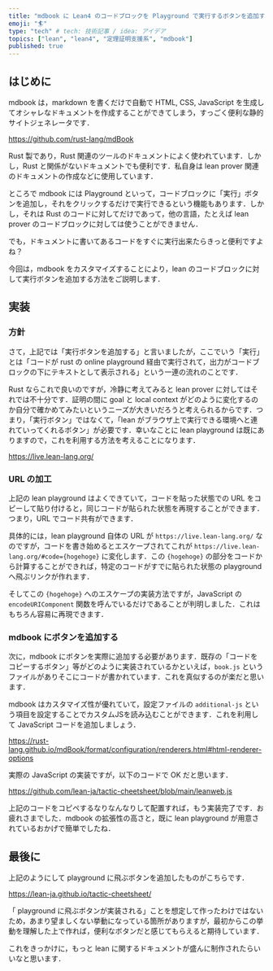 ```yaml
---
title: "mdbook に Lean4 のコードブロックを Playground で実行するボタンを追加する"
emoji: "🏄"
type: "tech" # tech: 技術記事 / idea: アイデア
topics: ["lean", "lean4", "定理証明支援系", "mdbook"]
published: true
---
```


## はじめに

mdbook は，markdown を書くだけで自動で HTML, CSS, JavaScript を生成してオシャレなドキュメントを作成することができてしまう，すっごく便利な静的サイトジェネレータです．

https://github.com/rust-lang/mdBook

Rust 製であり，Rust 関連のツールのドキュメントによく使われています．しかし，Rust と関係がないドキュメントでも便利です．私自身は lean prover 関連のドキュメントの作成などに使用しています．

ところで mdbook には Playground といって，コードブロックに「実行」ボタンを追加し，それをクリックするだけで実行できるという機能もあります．しかし，それは Rust のコードに対してだけであって，他の言語，たとえば lean prover のコードブロックに対しては使うことができません．

でも，ドキュメントに書いてあるコードをすぐに実行出来たらきっと便利ですよね？

今回は，mdbook をカスタマイズすることにより，lean のコードブロックに対して実行ボタンを追加する方法をご説明します．

## 実装

### 方針

さて，上記では「実行ボタンを追加する」と言いましたが，ここでいう「実行」とは「コードが rust の online playground 経由で実行されて，出力がコードブロックの下にテキストとして表示される」という一連の流れのことです．

Rust ならこれで良いのですが，冷静に考えてみると lean prover に対してはそれでは不十分です．証明の間に goal と local context がどのように変化するのか自分で確かめてみたいというニーズが大きいだろうと考えられるからです．つまり，「実行ボタン」ではなくて，「lean がブラウザ上で実行できる環境へと連れていってくれるボタン」が必要です．幸いなことに lean playground は既にありますので，これを利用する方法を考えることになります．

https://live.lean-lang.org/

### URL の加工

上記の lean playground はよくできていて，コードを貼った状態での URL をコピーして貼り付けると，同じコードが貼られた状態を再現することができます．つまり，URL でコード共有ができます．

具体的には，lean playground 自体の URL が `https://live.lean-lang.org/` なのですが，コードを書き始めるとエスケープされてこれが `https://live.lean-lang.org/#code={hogehoge}` に変化します．この `{hogehoge}` の部分をコードから計算することができれば，特定のコードがすでに貼られた状態の playground へ飛ぶリンクが作れます．

そしてこの `{hogehoge}` へのエスケープの実装方法ですが，JavaScript の `encodeURIComponent` 関数を呼んでいるだけであることが判明しました．これはもちろん容易に再現できます．

### mdbook にボタンを追加する

次に，mdbook にボタンを実際に追加する必要があります．既存の「コードをコピーするボタン」等がどのように実装されているかといえば，`book.js` というファイルがありそこにコードが書かれています．これを真似するのが楽だと思います．

mdbook はカスタマイズ性が優れていて，設定ファイルの `additional-js` という項目を設定することでカスタムJSを読み込むことができます．これを利用して JavaScript コードを追加しましょう．

https://rust-lang.github.io/mdBook/format/configuration/renderers.html#html-renderer-options

実際の JavaScript の実装ですが，以下のコードで OK だと思います．

https://github.com/lean-ja/tactic-cheetsheet/blob/main/leanweb.js

上記のコードをコピペするなりなんなりして配置すれば，もう実装完了です．お疲れさまでした．mdbook の拡張性の高さと，既に lean playground が用意されているおかげで簡単でしたね．

## 最後に

上記のようにして playground に飛ぶボタンを追加したものがこちらです．

https://lean-ja.github.io/tactic-cheetsheet/

「 playground に飛ぶボタンが実装される」ことを想定して作ったわけではないため，あまり望ましくない挙動になっている箇所がありますが，最初からこの挙動を理解した上で作れば，便利なボタンだと感じてもらえると期待しています．

これをきっかけに，もっと lean に関するドキュメントが盛んに制作されたらいいなと思います．